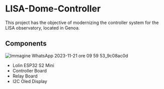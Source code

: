 # LISA-Dome-Controller

This project has the objective of modernizing the controller system for the LISA observatory, located in Genoa.

## Components
![Immagine WhatsApp 2023-11-21 ore 09 59 53_9c08ac0d](https://github.com/castagnoemanuele/LISA-Dome-Controller/assets/100867215/487692d3-7d65-4a4e-9536-0691e81c85d1)

* Lolin ESP32 S2 Mini
* Controller Board
* Relay Board
* I2C Oled Display
	

